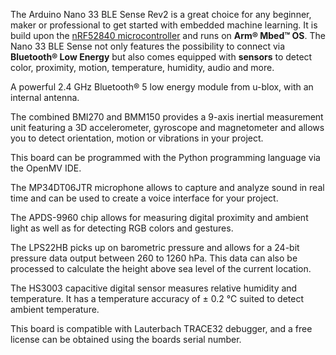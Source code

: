 <FeatureDescription>

The Arduino Nano 33 BLE Sense Rev2 is a great choice for any beginner, maker or professional to get started with embedded machine learning. It is build upon the [nRF52840 microcontroller](https://content.arduino.cc/assets/Nano_BLE_MCU-nRF52840_PS_v1.1.pdf) and runs on **Arm® Mbed™ OS**. The Nano 33 BLE Sense not only features the possibility to connect via **Bluetooth® Low Energy** but also comes equipped with **sensors** to detect color, proximity, motion, temperature, humidity, audio and more.

</FeatureDescription>


<FeatureList>

<Feature title="u-blox NINA-B306" image="bluetooth">

  A powerful 2.4 GHz Bluetooth® 5 low energy module from u-blox, with an internal antenna. 

  <FeatureLink title="Datasheet" url="/resources/datasheets/NINA-B3-series.pdf" download blank/>
</Feature>

<Feature title="IMU for Motion Detection" image="imu">

  The combined BMI270 and BMM150 provides a 9-axis inertial measurement unit featuring a 3D accelerometer, gyroscope and magnetometer and allows you to detect orientation, motion or vibrations in your project.

  <FeatureLink title="Library" url="https://github.com/arduino-libraries/Arduino_BMI270_BMM150" download blank/>
</Feature>

<Feature title="Python Support" image="python">

  This board can be programmed with the Python programming language via the OpenMV IDE.

  <FeatureLink title="Learn More" url="/learn/programming/arduino-and-python"/>
</Feature>

<Feature title="Omnidirectional Digital Microphone" image="microphone">

  The MP34DT06JTR microphone allows to capture and analyze sound in real time and can be used to create a voice interface for your project.  

  <FeatureLink title="Datasheet" url="https://content.arduino.cc/assets/MP34DT06JTR.pdf" download blank/>
</Feature>

<Feature title="Proximity and Gesture Detection" image="proximity-sensor">

  The APDS-9960 chip allows for measuring digital proximity and ambient light as well as for detecting RGB colors and gestures. 

  <FeatureLink title="Datasheet" url="https://content.arduino.cc/assets/Nano_BLE_Sense_av02-4191en_ds_apds-9960.pdf" download blank/>
</Feature>

<Feature title="Barometric Pressure Sensor" image="pressure-sensor">

  The LPS22HB picks up on barometric pressure and allows for a 24-bit pressure data output between 260 to 1260 hPa. This data can also be processed to calculate the height above sea level of the current location.

  <FeatureLink title="Datasheet" url="https://content.arduino.cc/assets/Nano_BLE_Sense_lps22hb.pdf" download blank/>
</Feature>

<Feature title="Temperature and Humidity Detection" image="temperature-sensor">

  The HS3003 capacitive digital sensor measures relative humidity and temperature. It has a temperature accuracy of ± 0.2 °C suited to detect ambient temperature.

<FeatureLink title="Datasheet" url="https://www.renesas.com/document/dst/hs300x-datasheet" download blank/>

</Feature>

<Feature title="Lauterbach TRACE32 debugger" image="file-icon">

  This board is compatible with Lauterbach TRACE32 debugger, and a free license can be obtained using the boards serial number.

  <FeatureLink title="Learn More" url="/tutorials/nano-33-ble-sense/trace-32"/>
</Feature>

</FeatureList>
